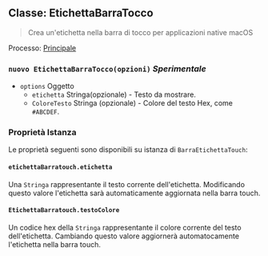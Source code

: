 ## Classe: EtichettaBarraTocco

> Crea un'etichetta nella barra di tocco per applicazioni native macOS

Processo: [Principale](../tutorial/quick-start.md#main-process)

### `nuovo EtichettaBarraTocco(opzioni)` *Sperimentale*

* `options` Oggetto 
  * `etichetta` Stringa(opzionale) - Testo da mostrare.
  * `ColoreTesto` Stringa (opzionale) - Colore del testo Hex, come `#ABCDEF`.

### Proprietà Istanza

Le proprietà seguenti sono disponibili su istanza di `BarraEtichettaTouch`:

#### `etichettaBarratouch.etichetta`

Una `Stringa` rappresentante il testo corrente dell'etichetta. Modificando questo valore l'etichetta sarà automaticamente aggiornata nella barra touch.

#### `EtichettaBarratouch.testoColore`

Un codice hex della `Stringa` rappresentante il colore corrente del testo dell'etichetta. Cambiando questo valore aggiornerà automatocamente l'etichetta nella barra touch.